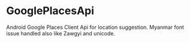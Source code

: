 # GooglePlacesApi
Android Google Places Client Api for location suggestion. Myanmar font issue handled also like Zawgyi and unicode.
